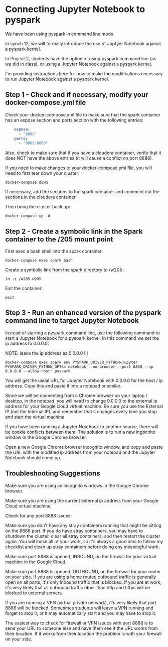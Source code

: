 # Connecting Jupyter Notebook to pyspark

We have been using pyspark in command line mode.  

In synch 12, we will formally introduce the use of Juptyer Notebook against a pyspark kernel.

In Project 2, students have the option of using pyspark command line (as we did in class), or using a Jupyter Notebook against a pyspark kernel.  

I'm providing instructions here for how to make the modifications necessary to run Jupyter Notebook against a pyspark kernel.

## Step 1 - Check and if necessary, modify your docker-compose.yml file

Check your docker-compose.yml file to make sure that the spark container has an expose section and ports section with the following entries:

```yml
    expose:
      - "8888"
    ports:
      - "8888:8888"
```

Also, check to make sure that if you have a cloudera container, verify that it does NOT have the above entries (it will cause a conflict on port 8888).

If you need to make changes to your docker-compose.yml file, you will need to first tear down your cluster:

```
docker-compose down
```

If necessary, add the sections to the spark container and comment out the sections in the cloudera container.

Then bring the cluster back up:

```
docker-compose up -d
```

## Step 2 - Create a symbolic link in the Spark container to the /205 mount point

First exec a bash shell into the spark container:

```
docker-compose exec spark bash
```

Create a symbolic link from the spark directory to /w205 :

```
ln -s /w205 w205
```

Exit the container:
```
exit
```

## Step 3 - Run an enhanced version of the pyspark command line to target Jupyter Notebook

Instead of starting a pyspark command line, use the following command to start a Jupyter Notebook for a pyspark kernel.  In this command we set the ip address to 0.0.0.0:

NOTE: leave the ip address as 0.0.0.0 !!!

```
docker-compose exec spark env PYSPARK_DRIVER_PYTHON=jupyter PYSPARK_DRIVER_PYTHON_OPTS='notebook --no-browser --port 8888 --ip 0.0.0.0 --allow-root' pyspark
```

You will get the usual URL for Jupyter Notebook with 0.0.0.0 for the host / ip address. Copy this and paste it into a notepad or similar.

Since we will be connecting from a Chrome browser on your laptop / desktop, in the notepad, you will need to change 0.0.0.0 to the external ip address for your Google cloud virtual machine.  Be sure you use the External IP (not the Internal IP), and remember that it changes every time you stop and start the virtual machine

If you have been running a Jupyter Notebook to another source, there will be cookie conflicts between them. The solution is to run a new ingocnito window in the Google Chrome browser.

Open a new Google Chrome browser incognito window, and copy and paste the URL with the modified ip address from your notepad and the Jupyter Notebook should come up.

## Troubleshooting Suggestions

Make sure you are using an incognito windows in the Google Chrome browser.

Make sure you are using the current external ip address from your Google Cloud virtual machine.

Check for any port 8888 issues:

Make sure you don't have any stray containers running that might be sitting on the 8888 port. If you do have stray containers, you may have to shutdown the cluster, clear all stray containers, and then restart the cluster again.  You will loose all of your work, so it's always a good idea to follow my checklist and clean up stray containers before doing any meaningful work.

Make sure port 8888 is opened, INBOUND, on the firewall for your virtual machine in the Google Cloud.  

Make sure port 8888 is opened, OUTBOUND, on the firewall for your router on your side.  If you are using a home router, outbound traffic is generally open on all ports, it's only inbound traffic that is blocked.  If you are at work, it's very likely that all outbound traffic other than http and https will be blocked to external servers.

If you are running a VPN (virtual private network), it's very likely that port 8888 will be blocked.  Sometimes students will leave a VPN running and forget to stop it, or it may automatically start and you may have to stop it.

The easiest way to check for firewall or VPN issues with port 8888 is to send your URL to someone else and have them see if the URL works from their location.  If it works from their location the problem is with your firewall on your side. 

